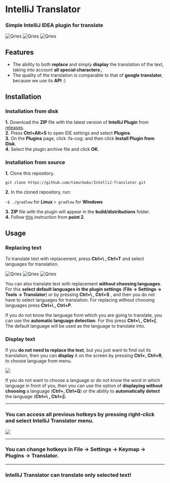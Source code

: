 # IntelliJ Translator
### Simple IntelliJ IDEA plugin for translate
<p float="left">
<img alt="Qries" src="https://img.shields.io/github/workflow/status/timurbabs/IntelliJ-Translator/Java%20CI%20with%20Gradle?style=flat-square">
<img alt="Qries" src="https://img.shields.io/github/v/release/timurbabs/IntelliJ-Translator?style=flat-square">
<img alt="Qries" src="https://img.shields.io/github/repo-size/timurbabs/IntelliJ-Translator?style=flat-square">
</p>

## Features
- The ability to both **replace** and simply **display** the translation of the text, taking into account **all special characters**.;
- The quality of the translation is comparable to that of **google translator**, because we use its **API** :)


## Installation
<a name="instruction"></a>
### Installation from disk﻿
**1.** Download the **ZIP** file with the latest version of **IntelliJ Plugin** from [releases](https://github.com/timurbabs/IntelliJ-Translator/releases).    
**2.** Press **Ctrl+Alt+S** to open IDE settings and select **Plugins**.    
**3.** On the **Plugins** page, click :fa-cog: and then click **Install Plugin from Disk**.    
**4.** Select the plugin archive file and click **OK**.
### Installation from source﻿
**1.** Clone this repository.

`git clone https://github.com/timurbabs/IntelliJ-Translator.git`

**2.** In the cloned repository, run:

`~$ ./gradlew` for **Linux**
`> gradlew` for **Windows**

**3.** **ZIP** file with the plugin will appear in the **build/distributions** folder.    
**4.** Follow [this](#instruction) instruction from **point 2**.

## Usage
### Replacing text

To translate text with replacement, press **Ctrl+\ , Ctrl+T** and select languages ​​for translation.

<img alt="Qries" src="https://sun9-9.userapi.com/impg/1xe7iskxjbplfrwG4Hc7ZxRItj1KC3IAU6KYNA/CJEE9SD6Lkk.jpg?size=407x135&quality=96&sign=4c529acda3237d3e4da4fee09c205330&type=album">

<img alt="Qries" src="https://sun9-28.userapi.com/impg/YIsrnC7b-GWDa6T0ojttj8LGNi23jJMpjBnjSA/SIgau3hve1w.jpg?size=173x69&quality=96&sign=dfe900630b91b9d9626eef4766772e9a&type=album">

<img alt="Qries" src="https://sun9-20.userapi.com/impg/OiQQ0Su4k95HmfAs9xIWAl-uTBt2IY_sT3c5Cg/aun01jM3hl8.jpg?size=173x72&quality=96&sign=01555b24b4d03c4ef60dfcefca2554c1&type=album">

You can also translate text with replacement **without choosing languages**. For this **select default languages ​​in the plugin settings** (**File -> Settings -> Tools -> Translator**) or by pressing **Ctrl+\ , Ctrl+S** , and then you do not have to select languages ​​for translation. 
For replacing without choosing languages press **Ctrl+\ , Ctrl+P**.

If you do not know the language from which you are going to translate, you can use the **automatic language detection**. For this press **Ctrl+\ , Ctrl+[**. Тhe default language will be used as the language to translate into.

### Display text

If you **do not need to replace the text**, but you just want to find out its translation, then you can **display** it on the screen by pressing **Сtrl+\, Ctrl+R**, to choose language from menu.

[![](https://sun9-51.userapi.com/impg/JyO40X09FA_JhQk9dXWHzeS3pKNFAklEKNUQjA/PecfT-8k81w.jpg?size=177x94&quality=96&sign=5fd9d0bb58afcd4a4959619e464adcee&type=album)](https://sun9-51.userapi.com/impg/JyO40X09FA_JhQk9dXWHzeS3pKNFAklEKNUQjA/PecfT-8k81w.jpg?size=177x94&quality=96&sign=5fd9d0bb58afcd4a4959619e464adcee&type=album)


If you do not want to choose a language or do not know the word in which language in front of you, then you can use the option of **displaying without choosing** a language (**Ctrl+\, Ctrl+Q**) or the ability to **automatically detect** the language (**Ctrl+\ , Ctrl+]**).


------------


### You can access all previous hotkeys by pressing **right-click** and select IntelliJ Translator menu.

[![](https://sun9-32.userapi.com/impg/Sq6qQ4_lbuPlbjBsmzU3kMZiL6XE69u5teVQtA/CX9lqO6-X0s.jpg?size=767x480&quality=96&sign=2f4538ee6d515ce8ebc9e751e63d26c1&type=album)](https://sun9-32.userapi.com/impg/Sq6qQ4_lbuPlbjBsmzU3kMZiL6XE69u5teVQtA/CX9lqO6-X0s.jpg?size=767x480&quality=96&sign=2f4538ee6d515ce8ebc9e751e63d26c1&type=album)

------------

### You can change hotkeys in File -> Settings -> Keymap -> Plugins -> Translator.

------------


### IntelliJ Translator can translate only selected text!
